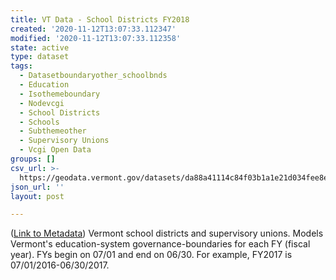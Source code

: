 ```yaml
---
title: VT Data - School Districts FY2018
created: '2020-11-12T13:07:33.112347'
modified: '2020-11-12T13:07:33.112358'
state: active
type: dataset
tags:
  - Datasetboundaryother_schoolbnds
  - Education
  - Isothemeboundary
  - Nodevcgi
  - School Districts
  - Schools
  - Subthemeother
  - Supervisory Unions
  - Vcgi Open Data
groups: []
csv_url: >-
  https://geodata.vermont.gov/datasets/da88a41114c84f03b1a1e21d034fee8e_49.csv?outSR=%7B%22latestWkid%22%3A32145%2C%22wkid%22%3A32145%7D
json_url: ''
layout: post

---
```

(<a href='http://maps.vcgi.vermont.gov/gisdata/metadata/BoundaryOther_SCHOOLBNDS.htm' target='_blank'>Link to Metadata</a>) Vermont school districts and supervisory unions. Models Vermont's education-system governance-boundaries for each FY (fiscal year). FYs begin on 07/01 and end on 06/30. For example, FY2017 is 07/01/2016-06/30/2017.
